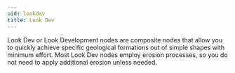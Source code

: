 ```yaml
---
uid: lookdev
title: Look Dev
---
```


Look Dev or Look Development nodes are composite nodes that allow you to quickly achieve specific geological formations out of simple shapes with minimum effort. Most Look Dev nodes employ erosion processes, so you do not need to apply additional erosion unless needed.